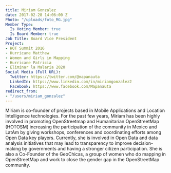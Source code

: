 ```yaml
---
title: Miriam Gonzalez
date: 2017-02-28 14:06:00 Z
Photo: "/uploads/foto_MG.jpg"
Member Type:
  Is Voting Member: true
  Is Board Member: true
Job Title: Board Vice President
Project:
- HOT Summit 2016
- Hurricane Matthew
- Women and Girls in Mapping
- Hurricane Patricia
- Eliminar la Malaria 2020
Social Media (Full URL):
  Twitter: https://twitter.com/@mapanauta
  LinkedIn: https://www.linkedin.com/in/miriamgonzalez2
  Facebook: https://www.facebook.com/Mapanauta
redirect_from:
- "/users/miriam_gonzalez"
---
```


Miriam is co-founder of projects based in Mobile Applications and Location Intelligence technologies. For the past few years, Miriam has been highly involved in promoting OpenStreetmap and Humanitarian OpenStreetMap (HOTOSM) increasing the participation of the community in Mexico and LatAm by giving workshops, conferences and coordinating efforts among Open Data key players. Currently, she is involved in Open Data and data analysis initiatives that may lead to transparency to improve decision-making by governments and having a stronger citizen participation. She is also a Co-Founder of the GeoChicas, a group of women who do mapping in OpenStreetMap and work to close the gender gap in the OpenStreetMap community. 